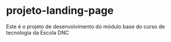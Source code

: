 # projeto-landing-page
Este é o projeto de desenvolvimento do módulo base do curso de tecnologia da Escola DNC 
